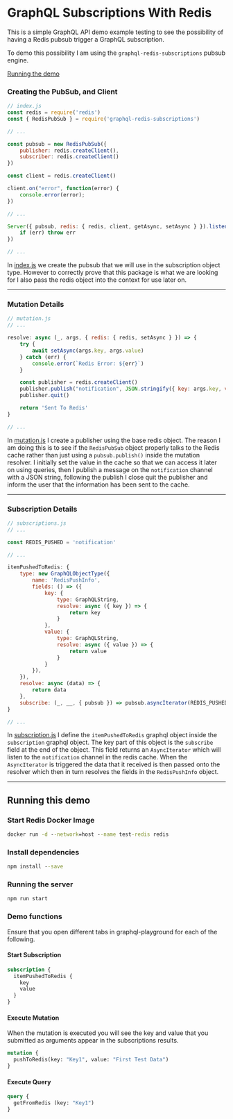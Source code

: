 # GraphQL Subscriptions With Redis

This is a simple GraphQL API demo example testing to see the possibility of having a Redis pubsub trigger a GraphQL subscription.

To demo this possibility I am using the `graphql-redis-subscriptions` pubsub engine. 

[Running the demo](#Running-this-demo)

### Creating the PubSub, and Client
```javascript
// index.js
const redis = require('redis')
const { RedisPubSub } = require('graphql-redis-subscriptions')

// ...

const pubsub = new RedisPubSub({
    publisher: redis.createClient(),
    subscriber: redis.createClient()
})

const client = redis.createClient()

client.on("error", function(error) {
    console.error(error);
})

// ...

Server({ pubsub, redis: { redis, client, getAsync, setAsync } }).listen(PORT, (err) => {
    if (err) throw err
})

// ...
```
In [index.js](https://github.com/nslandolt/graphql-redis-subscription-demo/blob/master/index.js) we create the pubsub that we will use in the subscription object type. However to correctly prove that this package is what we are looking for I also pass the redis object into the context for use later on.

---

### Mutation Details
```javascript
// mutation.js
// ...

resolve: async (_, args, { redis: { redis, setAsync } }) => {
    try {
        await setAsync(args.key, args.value)
    } catch (err) {
        console.error(`Redis Error: ${err}`)
    }

    const publisher = redis.createClient()
    publisher.publish("notification", JSON.stringify({ key: args.key, value: args.value}))
    publisher.quit()

    return 'Sent To Redis'
}

// ...
```
In [mutation.js](https://github.com/nslandolt/graphql-redis-subscription-demo/blob/master/src/mutation.js) I create a publisher using the base redis object. The reason I am doing this is to see if the `RedisPubSub` object properly talks to the Redis cache rather than just using a `pubsub.publish()` inside the mutation resolver. I initially set the value in the cache so that we can access it later on using queries, then I publish a message on the `notification` channel with a JSON string, following the publish I close quit the publisher and inform the user that the information has been sent to the cache.

---

### Subscription Details
```javascript
// subscriptions.js
// ...

const REDIS_PUSHED = 'notification'

// ...

itemPushedToRedis: {
    type: new GraphQLObjectType({
        name: 'RedisPushInfo',
        fields: () => ({
            key: {
                type: GraphQLString,
                resolve: async ({ key }) => {
                    return key
                }
            },
            value: {
                type: GraphQLString,
                resolve: async ({ value }) => {
                    return value
                }
            }
        }),
    }),
    resolve: async (data) => {
        return data
    },
    subscribe: (_, __, { pubsub }) => pubsub.asyncIterator(REDIS_PUSHED)
}

// ...
```
In [subscription.js](https://github.com/nslandolt/graphql-redis-subscription-demo/blob/master/src/subscription.js) I define the `itemPushedToRedis` graphql object inside the `subscription` graphql object. The key part of this object is the `subscribe` field at the end of the object. This field returns an `AsyncIterator` which will listen to the `notification` channel in the redis cache. When the `AsyncIterator` is triggered the data that it received is then passed onto the resolver which then in turn resolves the fields in the `RedisPushInfo` object.

---

## Running this demo
### Start Redis Docker Image
```cmd
docker run -d --network=host --name test-redis redis
```

### Install dependencies
```cmd
npm install --save
```

### Running the server
```cmd
npm run start
```

### Demo functions
Ensure that you open different tabs in graphql-playground for each of the following.
#### Start Subscription
```graphql
subscription {
  itemPushedToRedis {
    key
    value
  }
}
```

#### Execute Mutation
When the mutation is executed you will see the key and value that you submitted as arguments appear in the subscriptions results.
```graphql
mutation {
  pushToRedis(key: "Key1", value: "First Test Data")
}
```

#### Execute Query
```graphql
query {
  getFromRedis (key: "Key1")
}
```